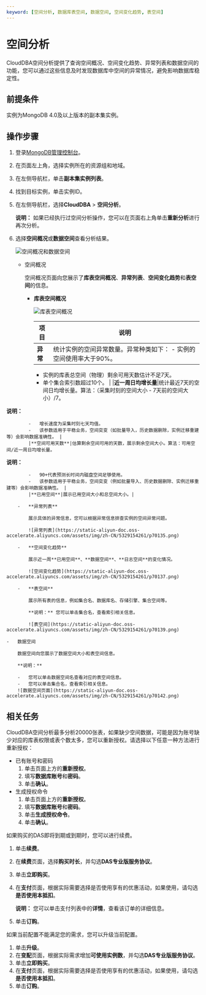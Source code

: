 ```yaml
---
keyword: [空间分析, 数据库表空间, 数据空间, 空间变化趋势, 表空间]
---
```


# 空间分析

CloudDBA空间分析提供了查询空间概况、空间变化趋势、异常列表和数据空间的功能，您可以通过这些信息及时发现数据库中空间的异常情况，避免影响数据库稳定性。

## 前提条件

实例为MongoDB 4.0及以上版本的副本集实例。

## 操作步骤

1.  登录[MongoDB管理控制台](https://mongodb.console.aliyun.com/)。

2.  在页面左上角，选择实例所在的资源组和地域。

3.  在左侧导航栏，单击**副本集实例列表**。

4.  找到目标实例，单击实例ID。

5.  在左侧导航栏，选择**CloudDBA** \> **空间分析**。

    **说明：** 如果已经执行过空间分析操作，您可以在页面右上角单击**重新分析**进行再次分析。

6.  选择**空间概况**或**数据空间**查看分析结果。

    ![空间概况和数据空间](https://static-aliyun-doc.oss-accelerate.aliyuncs.com/assets/img/zh-CN/5329154261/p70184.png)

    -   空间概况

        空间概况页面向您展示了**库表空间概况**、**异常列表**、**空间变化趋势**和**表空间**的信息。

        -   **库表空间概况**

            ![库表空间概况](https://static-aliyun-doc.oss-accelerate.aliyuncs.com/assets/img/zh-CN/5329154261/p70134.png)

            |项目|说明|
            |--|--|
            |**异常**|统计实例的空间异常数量。异常种类如下：             -   实例的空间使用率大于90%。
            -   实例的库表总空间（物理）剩余可用天数估计不足7天。
            -   单个集合索引数超过10个。 |
            |**近一周日均增长量**|统计最近7天的空间日均增长量。算法：（采集时刻的空间大小 - 7天前的空间大小）/7。

**说明：**

            -   增长速度为采集时刻七天均值。
            -   该参数适用于平稳业务，空间突变（如批量导入，历史数据删除，实例迁移重建等）会影响数据准确性。 |
            |**空间可用天数**|估算剩余空间可用的天数，展示剩余空间大小。算法：可用空间/近一周日均增长量。

**说明：**

            -   90+代表预测长时间内磁盘空间足够使用。
            -   该参数适用于平稳业务，空间突变（例如批量导入、历史数据删除、实例迁移重建等）会影响数据准确性。 |
            |**已用空间**|展示已用空间大小和总空间大小。|

        -   **异常列表**

            展示具体的异常信息，您可以根据异常信息排查实例的空间异常问题。

            ![异常列表](https://static-aliyun-doc.oss-accelerate.aliyuncs.com/assets/img/zh-CN/5329154261/p70135.png)

        -   **空间变化趋势**

            展示近一周**已用空间**、**数据空间**、**日志空间**的变化情况。

            ![空间变化趋势](https://static-aliyun-doc.oss-accelerate.aliyuncs.com/assets/img/zh-CN/5329154261/p70137.png)

        -   **表空间**

            展示所有表的信息，例如集合名、数据库名、存储引擎、集合空间等。

            **说明：** 您可以单击集合名，查看索引相关信息。

            ![表空间](https://static-aliyun-doc.oss-accelerate.aliyuncs.com/assets/img/zh-CN/5329154261/p70139.png)

    -   数据空间

        数据空间向您展示了数据空间大小和表空间信息。

        **说明：**

        -   您可以单击数据空间名查看对应的表空间信息。
        -   您可以单击集合名，查看索引相关信息。
        ![数据空间页面](https://static-aliyun-doc.oss-accelerate.aliyuncs.com/assets/img/zh-CN/5329154261/p70142.png)


## 相关任务

CloudDBA空间分析最多分析20000张表，如果缺少空间数据，可能是因为账号缺少对应的库表权限或表个数太多，您可以重新授权。请选择以下任意一种方法进行重新授权：

-   已有账号和密码
    1.  单击页面上方的**重新授权**。
    2.  填写**数据库账号**和**密码**。
    3.  单击**确认**。
-   生成授权命令
    1.  单击页面上方的**重新授权**。
    2.  填写**数据库账号**和**密码**。
    3.  单击**生成授权命令**。
    4.  单击**确认**。

如果购买的DAS即将到期或到期时，您可以进行续费。

1.  单击**续费**。
2.  在**续费**页面，选择**购买时长**，并勾选**DAS专业版服务协议**。
3.  单击**立即购买**。
4.  在**支付**页面，根据实际需要选择是否使用享有的优惠活动，如果使用，请勾选**是否使用本抵扣**。

    **说明：** 您可以单击支付列表中的**详情**，查看该订单的详细信息。

5.  单击**订购**。

如果当前配置不能满足您的需求，您可以升级当前配置。

1.  单击**升级**。
2.  在**变配**页面，根据实际需求增加**可使用实例数**，并勾选**DAS专业版服务协议**。
3.  单击**立即购买**。
4.  在**支付**页面，根据实际需要选择是否使用享有的优惠活动，如果使用，请勾选**是否使用本抵扣**。
5.  单击**订购**。

